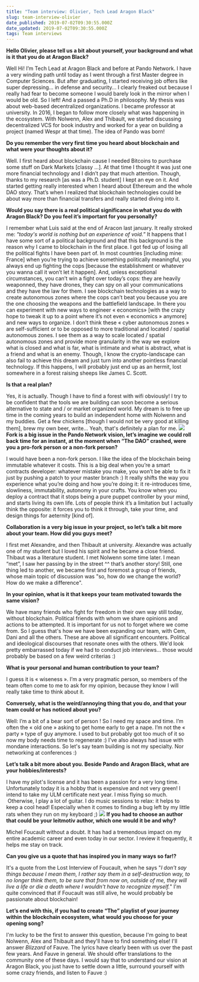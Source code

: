 ```yaml
---
title: "Team interview: Olivier, Tech Lead Aragon Black"
slug: team-interview-olivier
date_published: 2019-07-02T09:30:55.000Z
date_updated: 2019-07-02T09:30:55.000Z
tags: Team interviews
---
```


**Hello Olivier, please tell us a bit about yourself, your background and what is it that you do at Aragon Black?**

Well Hi! I’m Tech Lead at Aragon Black and before at Pando Network. I have a very winding path until today as I went through a first Master degree in Computer Sciences. But after graduating, I started receiving job offers like super depressing... in defense and security... I clearly freaked out because I really had fear to become someone I would barely look in the mirror when I would be old. So I left! And a passed a Ph.D in philosophy. My thesis was about web-based decentralized organizations. I became professor at university. In 2016, I began to follow more closely what was happening in the ecosystem. With Nolwenn, Alex and Thibault, we started discussing decentralized VCS for book industry and worked for a year on building a project (named Wespr at that time). The idea of Pando was born!

**Do you remember the very first time you heard about blockchain and what were your thoughts about it?**

Well. I first heard about blockchain cause I needed Bitcoins to purchase some stuff on Dark Markets [classy …]. At that time I thought it was just one more financial technology and I didn’t pay that much attention. Though, thanks to my research [as was a Ph.D. student] I kept an eye on it. And started getting really interested when I heard about Ethereum and the whole DAO story. That’s when I realized that blockchain technologies could be about way more than financial transfers and really started diving into it.

**Would you say there is a real political significance in what you do with Aragon Black? Do you feel it’s important for you personally?**

I remember what Luis said at the end of Aracon last january. It really stroked me: “*today's world is nothing but an experience of void.*” It happens that I have some sort of a political background and that this background is the reason why I came to blockchain in the first place. I got fed up of losing all the political fights I have been part of. In most countries [including mine: France] when you’re trying to achieve something politically meaningful, you always end up fighting the cops [because the establishment or whatever you wanna call it won’t let it happen]. And, unless exceptional circumstances, you can’t win a fight over today’s cops: they are heavily weaponned, they have drones, they can spy on all your communications and they have the law for them. I see blockchain technologies as a way to create autonomous zones where the cops can’t beat you because you are the one choosing the weapons and the battlefield landscape. In there you can experiment with new ways to engineer « economics» [with the crazy hope to tweak it up to a point where it’s not even « economics » anymore] and new ways to organize. I don’t think these « cyber autonomous zones » are self-sufficient or to be opposed to more traditional and located / spatial autonomous zones. I see them as a way to scale located / spatial autonomous zones and provide more granularity in the way we explore what is closed and what is far, what is intimate and what is abstract, what is a friend and what is an enemy. Though, I know the crypto-landscape can also fail to achieve this dream and just turn into another pointless financial technology. If this happens, I will probably just end up as an hermit, lost somewhere in a forest raising sheeps like James C. Scott.

**Is that a real plan?**

Yes, it is actually. Though I have to find a forest with wifi obviously! I try to be confident that the tools we are building can soon become a serious alternative to state and / or market organized world. My dream is to free up time in the coming years to build an independent home with Nolwenn and my buddies. Get a few chickens [though I would not be very good at killing them], brew my own beer, write… Yeah, that's definitely a plan for me.
![](/content/images/2019/07/IMG_3094-1.jpg)
**Fork is a big issue in the Pando Network vision, let’s imagine we could roll back time for an instant, at the moment when “The DAO” crashed, were you a pro-fork person or a non-fork person?**

I would have been a non-fork person. I Iike the idea of the blockchain being immutable whatever it costs. This is a big deal when you’re a smart contracts developer: whatever mistake you make, you won’t be able to fix it just by pushing a patch to your master branch :) It really shifts the way you experience what you’re doing and how you’re doing it: it re-introduces time, slowliness, immutability, autonomy in your crafts. You know when you deploy a contract that it stops being a pure puppet controller by your mind, and starts living its own life. Lots of people think it’s a limitation but I actually think the opposite: it forces you to think it through, take your time, and design things for aeternity [kind of].

**Collaboration is a very big issue in your project, so let’s talk a bit more about your team. How did you guys meet?**

I first met Alexandre, and then Thibault at university. Alexandre was actually one of my student but I loved his spirit and he became a close friend. Thibaut was a literature student. I met Nolwenn some time later. I mean “met”, I saw her passing by in the street ^^ that’s another story! Still, one thing led to another, we became first and foremost a group of friends, whose main topic of discussion was "so, how do we change the world? How do we make a difference".

**In your opinion, what is it that keeps your team motivated towards the same vision?**

We have many friends who fight for freedom in their own way still today, without blockchain. Political friends with whom we share opinions and actions to be attempted. It is important for us not to forget where we come from. So I guess that's how we have been expanding our team, with Cem, Dani and all the others. These are above all significant encounters. Political and ideological discourses that resonate ones with the others. We'd look pretty embarrassed today if we had to conduct job interviews... those would probably be based on a few weird criterias :)

**What is your personal and human contribution to your team?**

I guess it is « wiseness ». I’m a very pragmatic person, so members of the team often come to me to ask for my opinion, because they know I will really take time to think about it.

**Conversely, what is the weird/annoying thing that you do, and that your team could or has noticed about you?**

Well: I’m a bit of a bear sort of person ! So I need my space and time. I’m often the « old one » asking to get home early to get a nape. I’m not the « party » type of guy anymore. I used to but probably got too much of it so now my body needs time to regenerate :) I’ve also always had issue with mondane interactions. So let's say team building is not my specialty. Nor networking at conferences :)

**Let’s talk a bit more about you. Beside Pando and Aragon Black, what are your hobbies/interests?**

I have my pilot's license and it has been a passion for a very long time. Unfortunately today it is a hobby that is expensive and not very green! I intend to take my ULM certificate next year. I miss flying so much.  Otherwise, I play a lot of guitar. I do music sessions to relax: it helps to keep a cool head! Especially when it comes to finding a bug left by my little rats when they run on my keyboard ;)
![](/content/images/2019/07/P4090177.jpg)
**If you had to choose an author that could be your leitmotiv author, which one would it be and why?**

Michel Foucault without a doubt. It has had a tremendous impact on my entire academic career and even today in our sector. I review it frequently, it helps me stay on track.

**Can you give us a quote that has inspired you in many ways so far!?**

It's a quote from the Lost Interview of Foucault, when he says "*I don't say things because I mean them, I rather say them in a self-destruction way, to no longer think them, to be sure that from now on, outside of me, they will live a life or die a death where I wouldn't have to recognize myself.*" I'm quite convinced that if Foucault was still alive, he would probably be passionate about blockchain!

**Let’s end with this, if you had to create “The” playlist of your journey within the blockchain ecosystem, what would you choose for your opening song?**

I'm lucky to be the first to answer this question, because I'm going to beat Nolwenn, Alex and Thibault and they'll have to find something else! I'll answer *Blizzard* of Fauve. The lyrics have clearly been with us over the past few years. And Fauve in general. We should offer translations to the community one of these days. I would say that to understand our vision at Aragon Black, you just have to settle down a little, surround yourself with some crazy friends, and listen to Fauve :)
